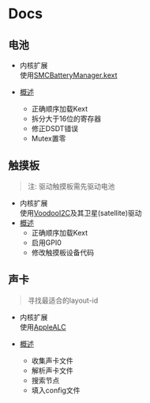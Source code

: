 # Docs

## 电池
+ 内核扩展  
使用[SMCBatteryManager.kext](https://github.com/acidanthera/VirtualSMC)

+ [概述](battery.md)
   + 正确顺序加载Kext
   + 拆分大于16位的寄存器
   + 修正DSDT错误
   + Mutex置零

## 触摸板
> 注: 驱动触摸板需先驱动电池
+ 内核扩展  
使用[VoodooI2C](https://github.com/VoodooI2C/VoodooI2C)及其卫星(satellite)驱动
+ [概述](i2c.md)
   + 正确顺序加载Kext
   + 启用GPI0
   + 修改触摸板设备代码

## 声卡

> 寻找最适合的layout-id

+ 内核扩展  
使用[AppleALC](https://guthub.com/acidanthera/AppleALC)

+ [概述](i2c.md)

   + 收集声卡文件
   + 解析声卡文件
   + 搜索节点
   + 填入config文件